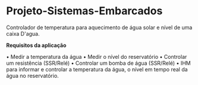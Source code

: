 # Projeto-Sistemas-Embarcados
Controlador de temperatura para aquecimento de água solar e nível de uma caixa D'agua.


<b>Requisitos da aplicação</b>

• Medir a temperatura da água
• Medir o nível do reservatório
• Controlar um resistência (SSR/Relé)
• Controlar um bomba de água (SSR/Relé)
• IHM para informar e controlar a temperatura da água, o nível em tempo real da água no reservatório.
